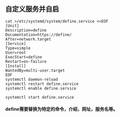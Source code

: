 ## 自定义服务并自启

```shell script
cat >/etc/systemd/system/define.service <<EOF
[Unit]
Description=define
Documentation=https://define/
After=network.target
[Service]
Type=simple
User=root
ExecStart=define
Restart=on-failure
[Install]
WantedBy=multi-user.target
EOF
systemctl daemon-reload
systemctl restart define.service
systemctl enable define.service

systemctl start define.service
```

#### define需要替换为特定的命令，介绍，网址，服务名等。